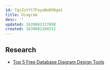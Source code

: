 ```yaml
---
id: fgsZztYt7FayaNwDO0gm1
title: Diagram
desc: ''
updated: 1639601317898
created: 1639601309312
---
```


## Research

* [Top 5 Free Database Diagram Design Tools](https://www.holistics.io/blog/top-5-free-database-diagram-design-tools/)